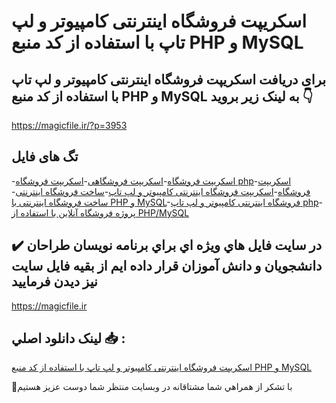 # اسکریپت فروشگاه اینترنتی کامپیوتر و لپ تاپ با استفاده از کد منبع PHP و MySQL

## برای دریافت اسکریپت فروشگاه اینترنتی کامپیوتر و لپ تاپ با استفاده از کد منبع PHP و MySQL به لینک زیر بروید 👇

https://magicfile.ir/?p=3953

## تگ های فایل

-[اسکریپت فروشگاه](https://magicfile.ir/product/%d8%a7%d8%b3%da%a9%d8%b1%db%8c%d9%be%d8%aa-%d9%81%d8%b1%d9%88%d8%b4%da%af%d8%a7%d9%87-%d8%a7%db%8c%d9%86%d8%aa%d8%b1%d9%86%d8%aa%db%8c-%da%a9%d8%a7%d9%85%d9%be%db%8c%d9%88%d8%aa%d8%b1-%d9%88-%d9%84%d9%be-%d8%aa%d8%a7%d9%be-php-mysql/)-[اسکریپت فروشگاهی](https://magicfile.ir/product/%d8%a7%d8%b3%da%a9%d8%b1%db%8c%d9%be%d8%aa-%d9%81%d8%b1%d9%88%d8%b4%da%af%d8%a7%d9%87-%d8%a7%db%8c%d9%86%d8%aa%d8%b1%d9%86%d8%aa%db%8c-%da%a9%d8%a7%d9%85%d9%be%db%8c%d9%88%d8%aa%d8%b1-%d9%88-%d9%84%d9%be-%d8%aa%d8%a7%d9%be-php-mysql/)-[اسکریپت فروشگاه php](https://magicfile.ir/product/%d8%a7%d8%b3%da%a9%d8%b1%db%8c%d9%be%d8%aa-%d9%81%d8%b1%d9%88%d8%b4%da%af%d8%a7%d9%87-%d8%a7%db%8c%d9%86%d8%aa%d8%b1%d9%86%d8%aa%db%8c-%da%a9%d8%a7%d9%85%d9%be%db%8c%d9%88%d8%aa%d8%b1-%d9%88-%d9%84%d9%be-%d8%aa%d8%a7%d9%be-php-mysql/)-[اسکریپت فروشگاه](https://magicfile.ir/product/%d8%a7%d8%b3%da%a9%d8%b1%db%8c%d9%be%d8%aa-%d9%81%d8%b1%d9%88%d8%b4%da%af%d8%a7%d9%87-%d8%a7%db%8c%d9%86%d8%aa%d8%b1%d9%86%d8%aa%db%8c-%da%a9%d8%a7%d9%85%d9%be%db%8c%d9%88%d8%aa%d8%b1-%d9%88-%d9%84%d9%be-%d8%aa%d8%a7%d9%be-php-mysql/)-[اسکریپت فروشگاه اینترنتی کامپیوتر و لپ تاپ](https://magicfile.ir/product/%d8%a7%d8%b3%da%a9%d8%b1%db%8c%d9%be%d8%aa-%d9%81%d8%b1%d9%88%d8%b4%da%af%d8%a7%d9%87-%d8%a7%db%8c%d9%86%d8%aa%d8%b1%d9%86%d8%aa%db%8c-%da%a9%d8%a7%d9%85%d9%be%db%8c%d9%88%d8%aa%d8%b1-%d9%88-%d9%84%d9%be-%d8%aa%d8%a7%d9%be-php-mysql/)-[ساخت فروشگاه اینترنتی](https://magicfile.ir/product/%d8%a7%d8%b3%da%a9%d8%b1%db%8c%d9%be%d8%aa-%d9%81%d8%b1%d9%88%d8%b4%da%af%d8%a7%d9%87-%d8%a7%db%8c%d9%86%d8%aa%d8%b1%d9%86%d8%aa%db%8c-%da%a9%d8%a7%d9%85%d9%be%db%8c%d9%88%d8%aa%d8%b1-%d9%88-%d9%84%d9%be-%d8%aa%d8%a7%d9%be-php-mysql/)-[ساخت فروشگاه اینترنتی با PHP و MySQL](https://magicfile.ir/product/%d8%a7%d8%b3%da%a9%d8%b1%db%8c%d9%be%d8%aa-%d9%81%d8%b1%d9%88%d8%b4%da%af%d8%a7%d9%87-%d8%a7%db%8c%d9%86%d8%aa%d8%b1%d9%86%d8%aa%db%8c-%da%a9%d8%a7%d9%85%d9%be%db%8c%d9%88%d8%aa%d8%b1-%d9%88-%d9%84%d9%be-%d8%aa%d8%a7%d9%be-php-mysql/)-[فروشگاه اینترنتی کامپیوتر و لپ تاپ php](https://magicfile.ir/product/%d8%a7%d8%b3%da%a9%d8%b1%db%8c%d9%be%d8%aa-%d9%81%d8%b1%d9%88%d8%b4%da%af%d8%a7%d9%87-%d8%a7%db%8c%d9%86%d8%aa%d8%b1%d9%86%d8%aa%db%8c-%da%a9%d8%a7%d9%85%d9%be%db%8c%d9%88%d8%aa%d8%b1-%d9%88-%d9%84%d9%be-%d8%aa%d8%a7%d9%be-php-mysql/)-[پروژه فروشگاه آنلاین با استفاده از PHP/MySQL](https://magicfile.ir/product/%d8%a7%d8%b3%da%a9%d8%b1%db%8c%d9%be%d8%aa-%d9%81%d8%b1%d9%88%d8%b4%da%af%d8%a7%d9%87-%d8%a7%db%8c%d9%86%d8%aa%d8%b1%d9%86%d8%aa%db%8c-%da%a9%d8%a7%d9%85%d9%be%db%8c%d9%88%d8%aa%d8%b1-%d9%88-%d9%84%d9%be-%d8%aa%d8%a7%d9%be-php-mysql/)

## ✔️ در سايت فايل هاي ويژه اي براي برنامه نويسان طراحان دانشجويان و دانش آموزان قرار داده ايم از بقيه فايل سايت نيز ديدن فرماييد

https://magicfile.ir


## لينک دانلود اصلي 📥 :

[اسکریپت فروشگاه اینترنتی کامپیوتر و لپ تاپ با استفاده از کد منبع PHP و MySQL](https://magicfile.ir/product/%d8%a7%d8%b3%da%a9%d8%b1%db%8c%d9%be%d8%aa-%d9%81%d8%b1%d9%88%d8%b4%da%af%d8%a7%d9%87-%d8%a7%db%8c%d9%86%d8%aa%d8%b1%d9%86%d8%aa%db%8c-%da%a9%d8%a7%d9%85%d9%be%db%8c%d9%88%d8%aa%d8%b1-%d9%88-%d9%84%d9%be-%d8%aa%d8%a7%d9%be-php-mysql/) 


🙏با تشکر از همراهي شما مشتاقانه در وبسایت منتظر شما دوست عزیز هستیم

